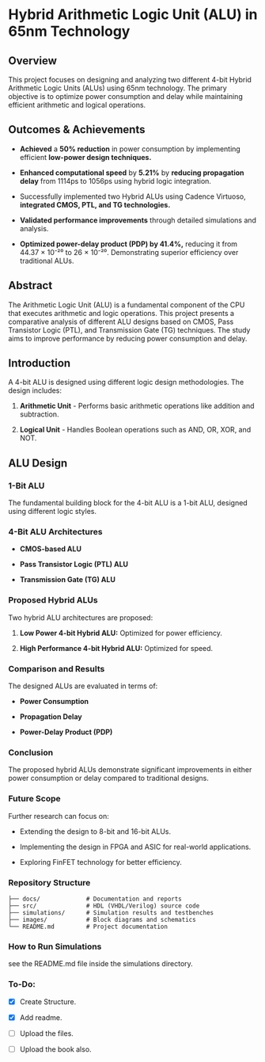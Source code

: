# Hybrid Arithmetic Logic Unit (ALU) in 65nm Technology

## Overview

This project focuses on designing and analyzing two different 4-bit Hybrid Arithmetic Logic Units (ALUs) using 65nm technology. The primary objective is to optimize power consumption and delay while maintaining efficient arithmetic and logical operations.

## Outcomes & Achievements

- **Achieved** a **50% reduction** in power consumption by implementing efficient **low-power design techniques.**

- **Enhanced computational speed** by **5.21%** by **reducing propagation delay** from 1114ps to 1056ps using hybrid logic integration.

- Successfully implemented two Hybrid ALUs using Cadence Virtuoso, **integrated CMOS, PTL, and TG technologies.**

- **Validated performance improvements** through detailed simulations and analysis.

- **Optimized power-delay product (PDP) by 41.4%,** reducing it from 44.37 × 10⁻²⁰ to 26 × 10⁻²⁰. Demonstrating superior efficiency over traditional ALUs.

## Abstract

The Arithmetic Logic Unit (ALU) is a fundamental component of the CPU that executes arithmetic and logic operations. This project presents a comparative analysis of different ALU designs based on CMOS, Pass Transistor Logic (PTL), and Transmission Gate (TG) techniques. The study aims to improve performance by reducing power consumption and delay.

## Introduction

A 4-bit ALU is designed using different logic design methodologies. The design includes:

1. **Arithmetic Unit** - Performs basic arithmetic operations like addition and subtraction.

2. **Logical Unit** - Handles Boolean operations such as AND, OR, XOR, and NOT.

## ALU Design

### 1-Bit ALU

The fundamental building block for the 4-bit ALU is a 1-bit ALU, designed using different logic styles.

### 4-Bit ALU Architectures

- **CMOS-based ALU**

- **Pass Transistor Logic (PTL) ALU**

- **Transmission Gate (TG) ALU**

### Proposed Hybrid ALUs

Two hybrid ALU architectures are proposed:

1. **Low Power 4-bit Hybrid ALU:** Optimized for power efficiency.

2. **High Performance 4-bit Hybrid ALU:** Optimized for speed.

### Comparison and Results

The designed ALUs are evaluated in terms of:

- **Power Consumption**

- **Propagation Delay**

- **Power-Delay Product (PDP)**

### Conclusion

The proposed hybrid ALUs demonstrate significant improvements in either power consumption or delay compared to traditional designs.

### Future Scope

Further research can focus on:

- Extending the design to 8-bit and 16-bit ALUs.

- Implementing the design in FPGA and ASIC for real-world applications.

- Exploring FinFET technology for better efficiency.

### Repository Structure

~~~
├── docs/             # Documentation and reports
├── src/              # HDL (VHDL/Verilog) source code
├── simulations/      # Simulation results and testbenches
├── images/           # Block diagrams and schematics
└── README.md         # Project documentation
~~~

### How to Run Simulations

see the README.md file inside the simulations directory.

### To-Do:

- [x] Create Structure.
- [x] Add readme.
- [ ] Upload the files.
- [ ] Upload the book also.



